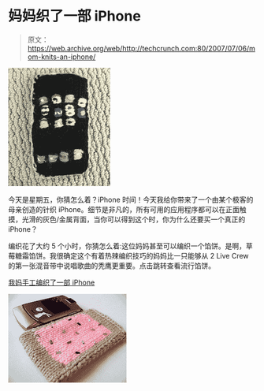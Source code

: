 # 妈妈织了一部 iPhone

> 原文：<https://web.archive.org/web/http://techcrunch.com:80/2007/07/06/mom-knits-an-iphone/>

![](img/41cbe6a44be0481f757d67db2ffa3c3d.png)

今天是星期五，你猜怎么着？iPhone 时间！今天我给你带来了一个由某个极客的母亲创造的针织 iPhone。细节是非凡的，所有可用的应用程序都可以在正面触摸，光滑的灰色/金属背面，当你可以得到这个时，你为什么还要买一个真正的 iPhone？

编织花了大约 5 个小时，你猜怎么着:这位妈妈甚至可以编织一个馅饼。是啊，草莓糖霜馅饼。我很确定这个有着热辣编织技巧的妈妈比一只能够从 2 Live Crew 的第一张混音带中说唱歌曲的秃鹰更重要。点击跳转查看流行馅饼。

[我妈手工编织了一部 iPhone](https://web.archive.org/web/20160515160524/http://daddytypes.com/2007/07/04/my_mom_handknit_an_iphone.php)

![](img/6f6b699ccaf35a61c3aed3b9df211be6.png)